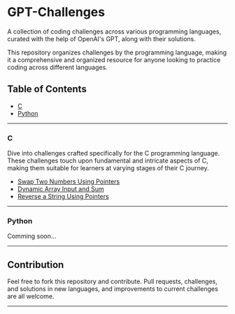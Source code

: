 # GPT-Challenges

A collection of coding challenges across various programming languages, curated with the help of OpenAI's GPT, along with their solutions.

This repository organizes challenges by the programming language, making it a comprehensive and organized resource for anyone looking to practice coding across different languages.

## Table of Contents

- [C](#C)
- [Python](#Python)

---

### C

Dive into challenges crafted specifically for the C programming language. These challenges touch upon fundamental and intricate aspects of C, making them suitable for learners at varying stages of their C journey.

- [Swap Two Numbers Using Pointers](/c/swap_two_numbers/)
- [Dynamic Array Input and Sum](/c/dynamic_array_input_and_sum/)
- [Reverse a String Using Pointers](/c/reverse_a_string/)

---

### Python

Comming soon...

---

## Contribution

Feel free to fork this repository and contribute. Pull requests, challenges, and solutions in new languages, and improvements to current challenges are all welcome.

---
